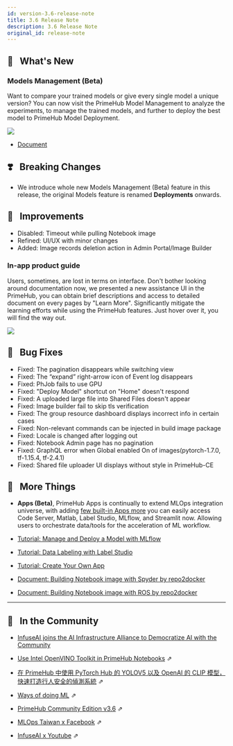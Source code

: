 ```yaml
---
id: version-3.6-release-note
title: 3.6 Release Note
description: 3.6 Release Note
original_id: release-note
---
```


## 🌟 &NonBreakingSpace; What's New

### Models Management (Beta)

Want to compare your trained models or give every single model a unique version? You can now visit the PrimeHub Model Management to analyze the experiments, to manage the trained models, and further to deploy the best model to PrimeHub Model Deployment.

![](assets/model-mgt-list.png)

+ [Document](model-management)

## ❣️ &NonBreakingSpace; Breaking Changes

+ We introduce whole new Models Management (Beta) feature in this release, the original Models feature is renamed **Deployments** onwards.

## 🚀 &NonBreakingSpace; Improvements

+ Disabled: Timeout while pulling Notebook image
+ Refined: UI/UX with minor changes
+ Added: Image records deletion action in Admin Portal/Image Builder


### In-app product guide

Users, sometimes, are lost in terms on interface. Don't bother looking around documentation now, we presented a new assistance UI in the PrimeHub, you can obtain brief descriptions and access to detailed document on every pages by "Learn More". Significantly mitigate the learning efforts while using the PrimeHub features. Just hover over it, you will find the way out.

![](assets/tool-tips.png)

## 🧰 &NonBreakingSpace; Bug Fixes

+ Fixed: The pagination disappears while switching view
+ Fixed: The “expand” right-arrow icon of Event log disappears
+ Fixed: PhJob fails to use GPU
+ Fixed: "Deploy Model" shortcut on "Home" doesn't respond 
+ Fixed: A uploaded large file into Shared Files doesn't appear
+ Fixed: Image builder fail to skip tls verification
+ Fixed: The group resource dashboard displays incorrect info in certain cases
+ Fixed: Non-relevant commands can be injected in build image package
+ Fixed: Locale is changed after logging out
+ Fixed: Notebook Admin page has no pagination
+ Fixed: GraphQL error when Global enabled On of images(pytorch-1.7.0, tf-1.15.4, tf-2.4.1)
+ Fixed: Shared file uploader UI displays without style in PrimeHub-CE


## 💫 &NonBreakingSpace; More Things

+ **Apps (Beta)**, PrimeHub Apps is continually to extend MLOps integration universe, with adding [few built-in Apps more](primehub-app-builtin-code-server) you can easily access Code Server, Matlab, Label Studio, MLflow, and Streamlit now. Allowing users to orchestrate data/tools for the acceleration of ML workflow.

+ [Tutorial: Manage and Deploy a Model with MLflow](model-management-tutorial)

+ [Tutorial: Data Labeling with Label Studio](primehub-app-tutorial-label-studio)

+ [Tutorial: Create Your Own App](primehub-app-tutorial-template)

+ [Document: Building Notebook image with Spyder by repo2docker](tasks/spyder-image)

+ [Document: Building Notebook image with ROS by repo2docker](tasks/ros-image)

---

## 🎪 &NonBreakingSpace; In the Community

+ [InfuseAI joins the AI Infrastructure Alliance to Democratize AI with the Community](https://medium.com/infuseai/infuseai-joins-aiia-3012e608d4ea)

+ [Use Intel OpenVINO Toolkit in PrimeHub Notebooks](https://medium.com/infuseai/intel-openvino-in-primehub-13a3cea4f11f) &neArr;

+ [在 PrimeHub 中使用 PyTorch Hub 的 YOLOV5 以及 OpenAI 的 CLIP 模型，快速打造行人安全的偵測系統](https://medium.com/infuseai/%E5%9C%A8-primehub-%E4%B8%AD%E4%BD%BF%E7%94%A8-pytorch-hub-%E7%9A%84-yolov5-%E4%BB%A5%E5%8F%8A-openai-%E7%9A%84-clip-%E6%A8%A1%E5%9E%8B-%E5%BF%AB%E9%80%9F%E6%89%93%E9%80%A0%E8%A1%8C%E4%BA%BA%E5%AE%89%E5%85%A8%E7%9A%84%E5%81%B5%E6%B8%AC%E7%B3%BB%E7%B5%B1-bb865921e590) &neArr;


+ [Ways of doing ML](https://waysof.ml) &neArr;

+ [PrimeHub Community Edition v3.6](https://github.com/InfuseAI/primehub/releases) &neArr;

+ [MLOps Taiwan x Facebook](https://www.facebook.com/groups/mlopstw/) &neArr;

+ [InfuseAI x Youtube](https://www.youtube.com/channel/UCbbRUfqKPWfZxZY62Pian-g) &neArr;

